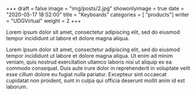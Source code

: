 +++
draft = false
image = "img/posts/2.jpg"
showonlyimage = true
date = "2020-05-17 18:52:00"
title = "Keyboards"
categories = [ "products"]
writer = "UDGVirtual"
weight = 2
+++

Lorem ipsum dolor sit amet, consectetur adipiscing elit, sed do eiusmod tempor incididunt ut labore et dolore magna aliqua.

<!--more-->

Lorem ipsum dolor sit amet, consectetur adipiscing elit, sed do eiusmod tempor incididunt ut labore et dolore magna aliqua. Ut enim ad minim veniam, quis nostrud exercitation ullamco laboris nisi ut aliquip ex ea commodo consequat. Duis aute irure dolor in reprehenderit in voluptate velit esse cillum dolore eu fugiat nulla pariatur. Excepteur sint occaecat cupidatat non proident, sunt in culpa qui officia deserunt mollit anim id est laborum.
